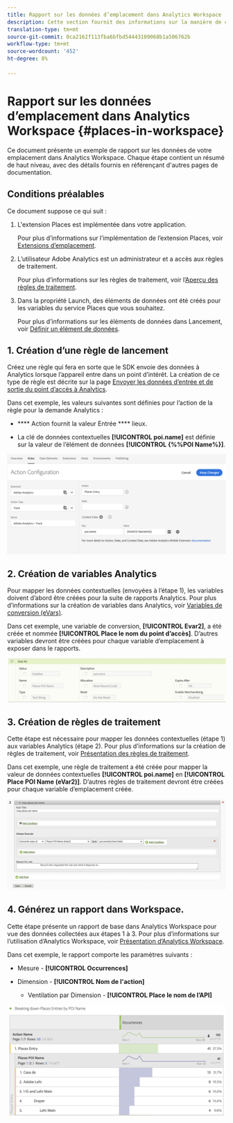 ```yaml
---
title: Rapport sur les données d’emplacement dans Analytics Workspace
description: Cette section fournit des informations sur la manière de créer des rapports sur les données d’emplacement dans Analytics Workspace.
translation-type: tm+mt
source-git-commit: 0ca2162f113fba6bfbd54443109068b1a506762b
workflow-type: tm+mt
source-wordcount: '452'
ht-degree: 8%

---
```



# Rapport sur les données d’emplacement dans Analytics Workspace {#places-in-workspace}

Ce document présente un exemple de rapport sur les données de votre emplacement dans Analytics Workspace. Chaque étape contient un résumé de haut niveau, avec des détails fournis en référençant d&#39;autres pages de documentation.

## Conditions préalables

Ce document suppose ce qui suit :

1. L&#39;extension Places est implémentée dans votre application.

   Pour plus d’informations sur l’implémentation de l’extension Places, voir [Extensions d’emplacement](/help/places-ext-aep-sdks/places-extension/places-extension.md).

1. L’utilisateur Adobe Analytics est un administrateur et a accès aux règles de traitement.

   Pour plus d’informations sur les règles de traitement, voir l’[Aperçu des règles de traitement](https://docs.adobe.com/content/help/fr-FR/analytics/admin/admin-tools/processing-rules/processing-rules.html).

1. Dans la propriété Launch, des éléments de données ont été créés pour les variables du service Places que vous souhaitez.

   Pour plus d’informations sur les éléments de données dans Lancement, voir [Définir un élément de données](/help/use-places-launch-workflow/define-data-elements.md).


## 1. Création d’une règle de lancement

Créez une règle qui fera en sorte que le SDK envoie des données à Analytics lorsque l’appareil entre dans un point d’intérêt. La création de ce type de règle est décrite sur la page [Envoyer les données d’entrée et de sortie du point d’accès à Analytics](/help/use-places-with-other-solutions/places-adobe-analytics/use-places-adobe-analytics.md).

Dans cet exemple, les valeurs suivantes sont définies pour l’action de la règle pour la demande Analytics :

* **** Action fournit la valeur Entrée **** lieux.

* La clé de données contextuelles **[!UICONTROL poi.name]** est définie sur la valeur de l’élément de données **[!UICONTROL {%%POI Name%}]**.

![&quot;définir une action&quot;](/help/assets/pt-setAction.png)

## 2. Création de variables Analytics

Pour mapper les données contextuelles (envoyées à l’étape 1), les variables doivent d’abord être créées pour la suite de rapports Analytics. Pour plus d’informations sur la création de variables dans Analytics, voir [Variables de conversion (eVars)](https://docs.adobe.com/content/help/en/analytics/implementation/analytics-basics/ref-conversion-variables-evar.html).

Dans cet exemple, une variable de conversion, **[!UICONTROL Evar2]**, a été créée et nommée **[!UICONTROL Place le nom du point d’accès]**. D’autres variables devront être créées pour chaque variable d’emplacement à exposer dans le rapports.

![&quot;création d’une variable d’analyse&quot;](/help/assets/aa-evar.png)

## 3. Création de règles de traitement

Cette étape est nécessaire pour mapper les données contextuelles (étape 1) aux variables Analytics (étape 2). Pour plus d’informations sur la création de règles de traitement, voir [Présentation des règles de traitement](https://docs.adobe.com/content/help/en/analytics/admin/admin-tools/processing-rules/processing-rules.html).

Dans cet exemple, une règle de traitement a été créée pour mapper la valeur de données contextuelles **[!UICONTROL poi.name]** en **[!UICONTROL Place POI Name (eVar2)]**. D’autres règles de traitement devront être créées pour chaque variable d’emplacement créée.

![&quot;créer une règle de traitement&quot;](/help/assets/aa-processing-rule.png)

## 4. Générez un rapport dans Workspace.

Cette étape présente un rapport de base dans Analytics Workspace pour vue des données collectées aux étapes 1 à 3. Pour plus d’informations sur l’utilisation d’Analytics Workspace, voir [Présentation d’Analytics Workspace](https://docs.adobe.com/content/help/fr-FR/analytics/analyze/analysis-workspace/home.html).

Dans cet exemple, le rapport comporte les paramètres suivants :

* Mesure - **[!UICONTROL Occurrences]**

* Dimension - **[!UICONTROL Nom de l&#39;action]**

   * Ventilation par Dimension - **[!UICONTROL Place le nom de l’API]**

![&quot;créer un rapport dans l’espace de travail&quot;](/help/assets/aa-workspace.png)
